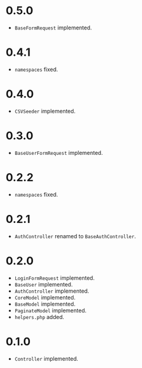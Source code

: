# 0.5.0

- `BaseFormRequest` implemented.

# 0.4.1

- `namespaces` fixed.

# 0.4.0

- `CSVSeeder` implemented.

# 0.3.0

- `BaseUserFormRequest` implemented.

# 0.2.2

- `namespaces` fixed.

# 0.2.1

- `AuthController` renamed to `BaseAuthController`.

# 0.2.0

- `LoginFormRequest` implemented.
- `BaseUser` implemented.
- `AuthController` implemented.
- `CoreModel` implemented.
- `BaseModel` implemented.
- `PaginateModel` implemented.
- `helpers.php` added.

# 0.1.0

- `Controller` implemented.